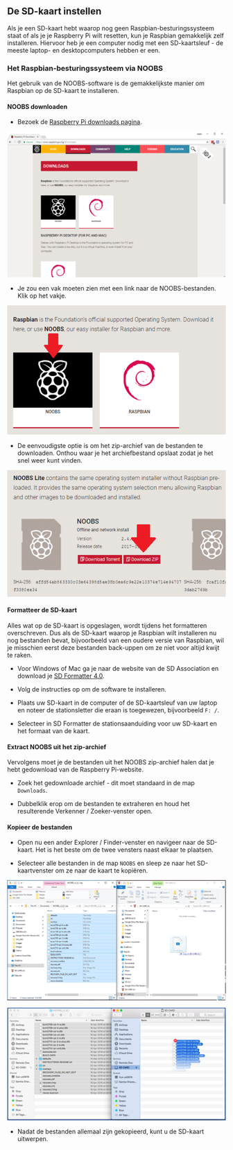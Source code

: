 ## De SD-kaart instellen

Als je een SD-kaart hebt waarop nog geen Raspbian-besturingssysteem staat of als je je Raspberry Pi wilt resetten, kun je Raspbian gemakkelijk zelf installeren. Hiervoor heb je een computer nodig met een SD-kaartsleuf - de meeste laptop- en desktopcomputers hebben er een.

### Het Raspbian-besturingssysteem via NOOBS

Het gebruik van de NOOBS-software is de gemakkelijkste manier om Raspbian op de SD-kaart te installeren.

#### NOOBS downloaden

+ Bezoek de [Raspberry Pi downloads pagina](https://www.raspberrypi.org/downloads).

![Downloadpagina](images/downloads-page.png)

+ Je zou een vak moeten zien met een link naar de NOOBS-bestanden. Klik op het vakje.

![Klik op NOOBS](images/click-noobs.png)

+ De eenvoudigste optie is om het zip-archief van de bestanden te downloaden. Onthou waar je het archiefbestand opslaat zodat je het snel weer kunt vinden.

![Zip downloaden](images/download-zip.png)

#### Formatteer de SD-kaart

Alles wat op de SD-kaart is opgeslagen, wordt tijdens het formatteren overschreven. Dus als de SD-kaart waarop je Raspbian wilt installeren nu nog bestanden bevat, bijvoorbeeld van een oudere versie van Raspbian, wil je misschien eerst deze bestanden back-uppen om ze niet voor altijd kwijt te raken.

+ Voor Windows of Mac ga je naar de website van de SD Association en download je [SD Formatter 4.0](https://www.sdcard.org/downloads/formatter_4/index.html).

+ Volg de instructies op om de software te installeren.

+ Plaats uw SD-kaart in de computer of de SD-kaartsleuf van uw laptop en noteer de stationsletter die eraan is toegewezen, bijvoorbeeld `F: /`.

+ Selecteer in SD Formatter de stationsaanduiding voor uw SD-kaart en het formaat van de kaart.

#### Extract NOOBS uit het zip-archief

Vervolgens moet je de bestanden uit het NOOBS zip-archief halen dat je hebt gedownload van de Raspberry Pi-website.

+ Zoek het gedownloade archief - dit moet standaard in de map `Downloads`.

+ Dubbelklik erop om de bestanden te extraheren en houd het resulterende Verkenner / Zoeker-venster open.

#### Kopieer de bestanden

+ Open nu een ander Explorer / Finder-venster en navigeer naar de SD-kaart. Het is het beste om de twee vensters naast elkaar te plaatsen.

+ Selecteer alle bestanden in de map `NOOBS` en sleep ze naar het SD-kaartvenster om ze naar de kaart te kopiëren.

![Windows kopie](images/copy3.png)

![macos kopie](images/macos_copy.png)

+ Nadat de bestanden allemaal zijn gekopieerd, kunt u de SD-kaart uitwerpen.